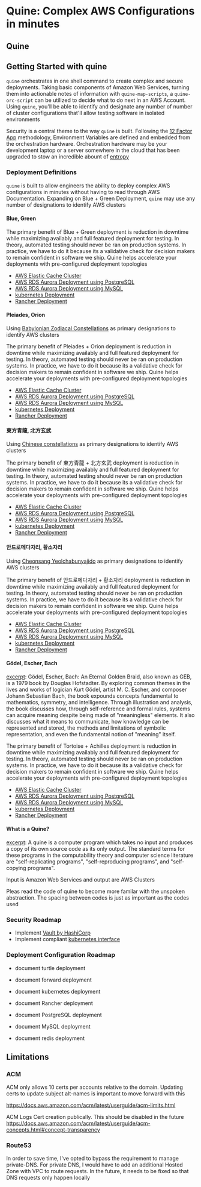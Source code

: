 # Quine&#x3a; Complex AWS Configurations in minutes

## Quine
## Getting Started with quine
`quine` orchestrates in one shell command to create complex and secure deployments. Taking basic components of Amazon Web Services, turning them
into actionable notes of information with `quine-map-scripts`, a `quine-orc-script` can be utilized to decide what to do next in an AWS Account.
Using `quine`, you'll be able to identify and designate any number of number of cluster configurations that'll allow testing software in isolated environments

Security is a central theme to the way `quine` is built. Following the [12 Factor App](https://12factor.net/`) methodology, Environment Variables are defined and embedded from
the orchestration hardware. Orchestration hardware may be your development laptop or a server somewhere in the cloud that has been upgraded to stow an incredible abount of [entropy](https://blog.cloudflare.com/randomness-101-lavarand-in-production/)

### Deployment Definitions
`quine` is built to allow engineers the ability to deploy complex AWS configurations in minutes without having to read through AWS Documentation. Expanding on Blue + Green Deployment, `quine` may use any number of designations to identify AWS clusters

#### Blue, Green
The primary benefit of Blue + Green deployment is reduction in downtime while maximizing availably and full featured deployment for testing. In theory, automated testing should never
be ran on production systems. In practice, we have to do it because its a validative check for decision makers to remain confident in software we ship. Quine helps accelerate your deployments
with pre-configured deployment topologies

* [AWS Elastic Cache Cluster]('/deployment-target-redis-cluster/')
* [AWS RDS Aurora Deployment using PostgreSQL](/deployment-target-postgresql-cluster/)
* [AWS RDS Aurora Deployment using MySQL](/deployment-target-mysql-cluster/)
* [kubernetes Deployment](/deployment-target-k8/)
* [Rancher Deployment](/deployment-target-rancher/)

#### Pleiades, Orion

Using [Babylonian Zodiacal Constellations](https://en.wikipedia.org/wiki/Babylonian_star_catalogues) as primary designations to identify AWS clusters

The primary benefit of Pleiades + Orion deployment is reduction in downtime while maximizing availably and full featured deployment for testing. In theory, automated testing should never
be ran on production systems. In practice, we have to do it because its a validative check for decision makers to remain confident in software we ship. Quine helps accelerate your deployments
with pre-configured deployment topologies

* [AWS Elastic Cache Cluster]('/deployment-target-redis-cluster/')
* [AWS RDS Aurora Deployment using PostgreSQL](/deployment-target-postgresql-cluster/)
* [AWS RDS Aurora Deployment using MySQL](/deployment-target-mysql-cluster/)
* [kubernetes Deployment](/deployment-target-k8/)
* [Rancher Deployment](/deployment-target-rancher/)


#### 東方青龍, 北方玄武
Using [Chinese constellations](https://en.wikipedia.org/wiki/Chinese_constellations) as primary designations to identify AWS clusters

The primary benefit of 東方青龍 + 北方玄武 deployment is reduction in downtime while maximizing availably and full featured deployment for testing. In theory, automated testing should never
be ran on production systems. In practice, we have to do it because its a validative check for decision makers to remain confident in software we ship. Quine helps accelerate your deployments
with pre-configured deployment topologies

* [AWS Elastic Cache Cluster]('/deployment-target-redis-cluster/')
* [AWS RDS Aurora Deployment using PostgreSQL](/deployment-target-postgresql-cluster/)
* [AWS RDS Aurora Deployment using MySQL](/deployment-target-mysql-cluster/)
* [kubernetes Deployment](/deployment-target-k8/)
* [Rancher Deployment](/deployment-target-rancher/)

#### 안드로메다자리, 황소자리
Using [Cheonsang Yeolchabunyajido](https://en.wikipedia.org/wiki/Cheonsang_Yeolchabunyajido) as primary designations to identify AWS clusters

The primary benefit of 안드로메다자리 + 황소자리 deployment is reduction in downtime while maximizing availably and full featured deployment for testing. In theory, automated testing should never
be ran on production systems. In practice, we have to do it because its a validative check for decision makers to remain confident in software we ship. Quine helps accelerate your deployments
with pre-configured deployment topologies

* [AWS Elastic Cache Cluster]('/deployment-target-redis-cluster/')
* [AWS RDS Aurora Deployment using PostgreSQL](/deployment-target-postgresql-cluster/)
* [AWS RDS Aurora Deployment using MySQL](/deployment-target-mysql-cluster/)
* [kubernetes Deployment](/deployment-target-k8/)
* [Rancher Deployment](/deployment-target-rancher/)

#### Gödel, Escher, Bach
[excerpt](https://en.wikipedia.org/wiki/G%C3%B6del,_Escher,_Bach): Gödel, Escher, Bach: An Eternal Golden Braid, also known as GEB, is a 1979 book by Douglas Hofstadter. By exploring common themes in the lives and works of logician Kurt Gödel, artist M. C. Escher, and composer Johann Sebastian Bach, the book expounds concepts fundamental to mathematics, symmetry, and intelligence. Through illustration and analysis, the book discusses how, through self-reference and formal rules, systems can acquire meaning despite being made of "meaningless" elements. It also discusses what it means to communicate, how knowledge can be represented and stored, the methods and limitations of symbolic representation, and even the fundamental notion of "meaning" itself.

The primary benefit of Tortoise + Achilles deployment is reduction in downtime while maximizing availably and full featured deployment for testing. In theory, automated testing should never
be ran on production systems. In practice, we have to do it because its a validative check for decision makers to remain confident in software we ship. Quine helps accelerate your deployments
with pre-configured deployment topologies

* [AWS Elastic Cache Cluster]('/deployment-target-redis-cluster/')
* [AWS RDS Aurora Deployment using PostgreSQL](/deployment-target-postgresql-cluster/)
* [AWS RDS Aurora Deployment using MySQL](/deployment-target-mysql-cluster/)
* [kubernetes Deployment](/deployment-target-k8/)
* [Rancher Deployment](/deployment-target-rancher/)

#### What is a Quine?
[excerpt](https://en.wikipedia.org/wiki/Quine_\(computing\)): A quine is a computer program which takes no input and produces a copy of its own source code as its only output. The standard terms for these programs in the computability theory and computer science literature are "self-replicating programs", "self-reproducing programs", and "self-copying programs".

Input is Amazon Web Services and output are AWS Clusters

Pleas read the code of quine to become more familar with the unspoken abstraction. The spacing between codes is just as important as the codes used

### Security Roadmap

* Implement [Vault by HashiCorp](https://www.vaultproject.io/)
* Implement compliant [kubernetes interface](https://kubernetes.io/)

### Deployment Configuration Roadmap

* document turtle deployment
* document forward deployment
* document kubernetes deployment
* document Rancher deployment
* document PostgreSQL deployment
* document MySQL deployment

* document redis deployment

## Limitations

### ACM
ACM only allows 10 certs per accounts relative to the domain. Updating certs to update subject alt-names is important to move forward with this

https://docs.aws.amazon.com/acm/latest/userguide/acm-limits.html

ACM Logs Cert creation publically. This should be disabled in the future https://docs.aws.amazon.com/acm/latest/userguide/acm-concepts.html#concept-transparency

### Route53
In order to save time, I've opted to bypass the requirement to manage private-DNS. For private DNS, I would have to add an additional Hosted Zone with VPC to route requests. In the future, it needs to be fixed so that DNS requests only happen locally

